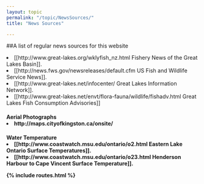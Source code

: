 ```yaml
---
layout: topic
permalink: "/topic/NewsSources/"
title: "News Sources"

---
```


##A list of regular news sources for this website


<li> [[http://www.great-lakes.org/wklyfish_nz.html Fishery News of the Great Lakes Basin]].
<li> [[http://news.fws.gov/newsreleases/default.cfm US Fish and Wildlife Service News]].
<li> [[http://www.great-lakes.net/infocenter/ Great Lakes Information Network]].
<li> [[http://www.great-lakes.net/envt/flora-fauna/wildlife/fishadv.html Great Lakes Fish Consumption Advisories]]

<h4>Aerial Photographs
<li> http://maps.cityofkingston.ca/onsite/



<h4>Water Temperature
<li> [[http://www.coastwatch.msu.edu/ontario/o2.html Eastern Lake Ontario Surface Temperatures]].
<li> [[http://www.coastwatch.msu.edu/ontario/o23.html Henderson Harbour to Cape Vincent Surface Temperature]].

{% include routes.html %}
